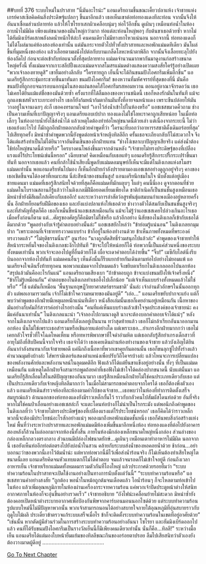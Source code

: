 ##บทที่ 376 ระบบใหม่ในปราสาท
“นี่มันอะไรน่ะ” แอนเดรียถามขึ้นขณะเคี้ยวปลาแห้ง
เจ้าชายแห่งเกรย์คาสเซิลคิดค้นสิ่งประดิษฐ์แปลกๆ ขึ้นมาอีกแล้ว เธอเห็นเขาต่อท่อทองแดงทีละท่อน จากนั้นจึงให้อันนาเชื่อมส่วนปลายท่อ แล้วให้โซโรยาเสกผิวเคลือบนุ่มๆ ห่อไว้อีกชั้น ดูเผินๆ เหมือนท่อน้ำในห้องอาบน้ำไม่มีผิด เพียงแต่ขนาดของมันใหญ่กว่ามาก ท่อแต่ละท่อนใหญ่พอๆ กับต้นขาเธอด้วยซ้ำ หากไม่ได้ฮัมมิงเบิร์ดเสกพลังลดน้ำหนักให้ล่ะก็ คนคนเดียวไม่มีทางยกไหวแน่นอน
นอกจากนี้ ท่อทองแดงก็ไม่ได้โผล่มาแค่ห้องสองห้องเท่านั้น แต่มันกระจายตัวไปทั่วทั้งปราสาทและหอพักแม่มดทีเดียว มันโผล่ขึ้นที่มุมหนึ่งของห้อง แล้วเลื้อยตามผนังไปต่อกับบานเกล็ดโลหะหน้าตาพิลึก จากนั้นจึงเลื้อยทะลุไปยังห้องถัดไป ก่อนจะต่อเข้ากับท่อแนวตั้งที่สุดปลายทาง
แม่มดจำนวนมากพากันมาดูงานก่อสร้างขนาดใหญ่ครั้งนี้ ทั้งแม่มดจากเกาะสลีปปิ้งและแม่มดจากสโมสรแม่มดต่างแสดงความสงสัยใคร่รู้อย่างเปิดเผย
“พวกเจ้าลองทายดูสิ” เขายิ้มอย่างลึกลับ “ใครทายถูก เย็นนี้จะได้กินขนมปังไอศกรีมเพิ่มอีกชิ้น”
แอนเดรียรู้สึกกระชุ่มกระชวยขึ้นมาทันตา ขนมปังไอศกรีม! ของหวานที่มหัศจรรย์ที่สุดของที่นี่ มันคือขนมปังที่ถูกอบจนกรอบนอกนุ่มในสองแผ่นสอดไส้ไอศกรีมรสหอมหวาน ตอนอยู่อาณาจักรดอว์น เธอไม่เคยได้ยินแม้แต่ชื่อของมันด้วยซ้ำ ครั้งแรกที่ได้ลิ้มลองของหวานชนิดนี้ เธอก็หลงรักมันในทันที แม้จะถูกแอชเชสหัวเราะเยาะอย่างไร เธอก็ยังก้มหน้าก้มตากินมันทั้งที่อายจนหน้าแดง เพราะขืนปล่อยให้มันวางอยู่ในจานเฉยๆ ล่ะก็ เธอคงทรมานใจแย่
“เอาไว้ส่งน้ำเข้าไปในห้องหรือ” แอชเชสขมวดคิ้วถาม
ช่างเป็นความเห็นที่เบาปัญญาจริงๆ แอนเดรียแอบเบ้ปาก ทองแดงไม่ใช่โลหะราคาถูกเสียหน่อย ในเมื่อท่อเล็กๆ ในห้องอาบน้ำยังใช้ส่งน้ำได้ แล้วเหตุใดต้องทำท่อใหญ่ขนาดนี้ด้วยเล่า
แต่เนื่องจากระยะนี้ ไม่ว่าเธอแย้งอะไรไป ก็มักถูกอีกฝ่ายตอกกลับด้วยคำพูดที่ว่า ‘ใครนะที่บอกว่าอาหารรสชาติดั้งเดิมอร่อยที่สุด’ ไปเสียทุกครั้ง มิหนำซ้ำคำพูดพวกนี้ยังพูดต่อหน้าเจ้าหญิงทิลลีอีก ครั้นเธอจะเถียงกลับก็ไม่สะดวกใจ จึงได้แต่แสร้งทำเป็นไม่ได้ยินวาจาอันตื้นเขินของอีกฝ่ายแทน
“ช่างโง่เขลาเบาปัญญาเสียจริง แค่ส่งน้ำต้องใช้ท่อใหญ่ขนาดนี้ด้วยหรือ” ใครบางคนโพล่งขึ้นมาจากด้านหลัง “เจ้าชายไม่ทรงประดิษฐ์ของที่เปลืองแรงแต่ไร้ประโยชน์เช่นนี้หรอก”
เฉียบขาด! คิดเหมือนกับเธอแท้ๆ แอนเดรียรู้สึกกระปรี้กระเปร่าขึ้นมาทันที นอกจากเธอแล้ว คนที่กล้าใช้น้ำเสียงนี้พูดกับแม่มดอมนุษย์ก็เห็นจะมีแต่ไนติงเกลแห่งสโมสรแม่มดเท่านั้น พอแอนเดรียหันไปมอง ก็เห็นอีกฝ่ายกำลังปรายตามองแอชเชสอย่างดูถูกอยู่จริงๆ คางของเธอเชิดขึ้นจนได้องศาที่เหมาะสม
นี่ล่ะสีหน้าของชนชั้นสูง!
แอนเดรียนึกชมในใจ นับตั้งแต่อยู่เมืองชายแดนมา แม่มดที่เธอรู้สึกสนิทใจด้วยที่สุดก็คือแม่มดที่มักผลุบๆ โผล่ๆ คนนี้นี่เอง ดูจากตอนที่ช่วยแม่มดในโบราณสถานก็รู้แล้วว่าไนติงเกลมีฝีมือยอดเยี่ยมเพียงใด ชาติกำเนิดก็เป็นชนชั้นสูงเหมือนเธอ มิหนำซ้ำยังมีสีผมใกล้เคียงกับเธออีก! และระหว่างการล่าสัตว์อสูรพันธุ์ผสมบนกำแพงเมืองอยู่หลายครั้งนั้น อีกฝ่ายก็ยอมรับฝีมือของเธอ และยังแบ่งปลาแห้งให้เธอด้วย ช่างวางตัวได้สมกับเป็นชนชั้นสูงจริงๆ
และที่สำคัญที่สุดก็คือ เธอก็เหม็นขี้หน้าแอชเชสเหมือนกัน
แม้จะไม่รู้ว่าแอชเชสเคยไปล่วงเกินอะไรเธอเมื่อครั้งก่อนก็ตาม แต่...ศัตรูของศัตรูก็คือมิตรไม่ใช่หรือ แล้วอีกอย่าง นิสัยของไนติงเกลก็เข้ากับเธอได้ดีมากด้วย
“พูดอย่างกับเจ้ารู้คำตอบอย่างนั้นล่ะ” แอชเชสยักไหล่ว่า
“ข้าย่อมรู้แน่นอน” ไนติงเกลยกมุมปาก “เพราะตอนที่เจ้าชายทรงวาดแบบร่าง ข้าก็อยู่ในห้องทำงานด้วย ข้าเห็นภาพทั้งหมดที่พระองค์ทรงวาดแล้ว”
“ไม่ยุติธรรมนี่นา!” ลูนาร้อง
“นางถูกตัดสิทธิ์ร่วมสนุกไปแล้วล่ะ” คำพูดของเจ้าชายทำให้สีหน้ากระหยิ่มใจของไนติงเกลชะงักไปทันที “ข้าจะใบ้ให้หน่อยก็ได้ ท่อพวกนี้เป็นแค่ส่วนหนึ่งของระบบทั้งหมดเท่านั้น พวกเจ้าจะลองไปดูที่อื่นด้วยก็ได้ เผื่อจะเดาคำตอบได้ง่ายขึ้น”
“จิ๊บ!” เมซีกับไลต์นิ่งรีบบินออกจากห้องไปทันที แม่มดคนอื่นๆ เห็นดังนั้นก็รีบแยกย้ายกันเดินตามท่อไปอย่างไม่ยอมแพ้ แอนเดรียจงใจเดินรั้งท้ายทุกคน พอพวกแม่มดจากไปหมดแล้ว จึงขยิบตาเรียกไนติงเกลออกไปนอกห้อง
“สรุปแล้วมันคืออะไรกันแน่” แอนเดรียถามเสียงเบา “ถ้าข้าตอบถูก ข้าจะแบ่งขนมปังให้เจ้าครึ่งหนึ่ง”
“ข้าก็ไม่รู้เหมือนกัน” คำตอบของไนติงเกลทำเธออึ้งไปเล็กน้อย
“แต่เจ้าเห็นแบบร่างทั้งหมดแล้วไม่ใช่หรือ”
“ใช่ แต่มันก็เหมือน ‘พื้นฐานทฤษฎีวิทยาศาสตร์ธรรมชาติ’ นั่นล่ะ เจ้าอ่านตัวอักษรในนั้นออกทุกตัว แต่พอเอามารวมกัน เจ้าก็ไม่เข้าใจความหมายของมันอยู่ดี”
“เอ่อ...” แอนเดรียขยับปากจะแย้ง แต่ก็พบว่าคำพูดของอีกฝ่ายมีเหตุผลหนักแน่นทีเดียว หนังสือเล่มนั้นเธอก็เคยอ่านอยู่เหมือนกัน เนื้อหาของมันอย่างกับคัมภีร์สวรรค์อย่างไรอย่างนั้น
“คนที่แค่เห็นแบบร่างแล้วเข้าใจจุดประสงค์ของเจ้าชายน่ะ คงมีแค่อันนาเท่านั้น” ไนติงเกลแนะนำ “เจ้าลองไปถามนางดูสิ นางจะต้องบอกคำตอบเจ้าได้แน่ๆ”
หลังจากไนติงเกลจากไปแล้ว แอนเดรียก็ลังเลอยู่เป็นนาน ทว่าสุดท้ายแล้ว เธอก็ไม่กล้าเรียกอันนาออกมานอกห้อง นั่นไม่ใช่เพราะเธอสำรวมหรือเขินอายแต่อย่างใด แต่เพราะเธอ...ยำเกรงอีกฝ่ายมากกว่า เธอไม่เคยกลัวโจรชั่วที่ใจโฉดโหดเหี้ยม หรือทหารพิพากษาที่ใจดำอำมหิต แต่เธอกลับรู้สึกยำเกรงเด็กสาวที่อายุไม่ถึงยี่สิบปีคนนี้จากใจจริง
เธอจำได้ว่า เธอเคยเดินผ่านห้องทำงานของเจ้าชาย แล้วบังเอิญได้ยินอันนากำลังสนทนากับเจ้าชายพอดี แค่นึกถึงเนื้อหาที่พวกเขาคุยกันตอนนั้น เธอก็ขนลุกซู่ไปทั้งร่างแล้ว คำนวณมุมยิงบ้างล่ะ ใส่พารามิเตอร์แสดงตำแหน่งเพื่อปรับวิถีโคจรบ้างล่ะ แล้วไหนจะการเปลี่ยนแปลงของพลังงานศักย์และพลังงานจลน์ในอุดมคติอีก ฟังแล้วก็ได้แต่ยืนขาแข็งอยู่อย่างนั้น ทั้งๆ ที่เป็นแม่มดเหมือนกัน แต่เหตุใดอีกฝ่ายจึงสามารถพูดถ้อยคำที่เธอฟังไม่เข้าใจได้คล่องปากขนาดนี้ นับแต่นั้นมา แอนเดรียก็รู้สึกเลื่อมใสในสติปัญญาของอันนามาก เธอรู้สึกเหมือนอีกฝ่ายไม่ใช่คนประเภทเดียวกับเธอ แต่เป็นประเภทเดียวกับเจ้าหญิงทิลลีมากกว่า
ในเมื่อไม่สามารถขอคำตอบจากใครได้ เธอก็ต้องพึ่งตัวเองแล้ว แอนเดรียเดินสำรวจห้องทีละห้องตามคำใบ้ของเจ้าชาย...เธอพบว่าในห้องที่ทำการติดตั้งเสร็จสมบูรณ์แล้ว ด้านนอกของท่อทองแดงยังมีราวเหล็กกั้นไว้ ราวกับกลัวคนไปสัมผัสโดนท่อด้วย อันที่จริง หากไม่ใช่คนป่าเถื่อนอย่างแอชเชสล่ะก็ จะแตะโดนท่อบ้างก็ไม่น่าเป็นไรกระมัง แต่พอนึกถึงคำพูดของไนติงเกลที่ว่า ‘เจ้าชายไม่ทรงประดิษฐ์ของที่เปลืองแรงแต่ไร้ประโยชน์หรอก’ เธอก็คิดได้ว่าราวเหล็กพวกนี้จะต้องมีประโยชน์อะไรสักอย่างแน่ๆ
พอลงมาถึงหอพักแม่มดชั้นหนึ่ง เธอก็ค้นพบสิ่งก่อสร้างแห่งใหม่ พื้นที่ว่างระหว่างปราสาทและหอพักแม่มดมีห้องเพิ่มขึ้นมาอีกหนึ่งห้อง ท่อทองแดงที่ต่อไปยังอาคารสองหลังก็ล้วนโผล่ออกมาจากห้องนี้ทั้งสิ้น
ภายในห้องมีกล่องเหล็กขนาดใหญ่หนึ่งกล่อง ส่วนล่างของกล่องเหล็กกลวงตรงกลาง ส่วนบนมีปล่องไฟขนาดยักษ์...ดูเผินๆ เหมือนเตาทำอาหารไม่มีผิด นอกจากนี้ เธอยังเห็นท่ออีกท่อต่อตรงไปยังบ่อน้ำในสวน คล้ายกับระบบส่งน้ำของหอคอยน้ำด้วย
ช้าก่อน...อย่าบอกนะว่าของพวกนี้เอาไว้ต้มน้ำน่ะ
แต่หากท่อพวกนี้มีไว้เพื่อส่งน้ำร้อนจริง ก็ไม่เห็นต้องทำเสียใหญ่โตขนาดนี้เลย
แอนเดรียคิดจนหัวแทบแตกก็ไม่ได้คำตอบ จนแล้วจนรอดก็ไม่เข้าใจอยู่ดี
ก่อนถึงเวลาอาหารเย็น เจ้าชายเรียกแม่มดทั้งหมดมารวมตัวกันที่โถงใหญ่ แล้วประกาศด้วยรอยยิ้มว่า “ระบบทำความร้อนในปราสาทจะเปิดใช้งานอย่างเป็นทางการนับตั้งแต่วันนี้”
“ระบบทำความร้อนหรือ” แอชเชสทวนคำอย่างสงสัย
“ถูกต้อง พอน้ำในหม้อถูกต้มจนเดือดแล้ว ไอน้ำร้อนๆ ก็จะไหลตามท่อเข้าไปในห้อง แล้วเพิ่มอุณหภูมิภายในห้องผ่านเครื่องกระจายความร้อน แค่พวกเจ้าปิดประตูหน้าต่างให้สนิท อากาศภายในห้องก็จะอุ่นขึ้นอย่างรวดเร็ว” เจ้าชายอธิบาย “ถังไฟน่ะเคลื่อนย้ายไม่สะดวก มิหนำซ้ำยังต้องคอยเปิดหน้าต่างระบายอากาศเพื่อป้องกันพิษจากคาร์บอนมอนนอกไซด์ด้วย แต่ระบบทำความร้อนรูปแบบใหม่นี้ไม่มีปัญหาพวกนั้น พวกเจ้าสามารถนอนได้อย่างสบายใจภายใต้อุณหภูมิที่อุ่นสบายราวกับฤดูใบไม้ผลิ ประเดี๋ยวข้าตรวจแก้ระบบเสร็จเมื่อไร ข้าก็จะติดตั้งระบบทำความร้อนในเขตที่อยู่อาศัยด้วย”
“เช่นนั้น หากตัดผู้มีส่วนร่วมในการสร้างระบบทำความร้อนอย่างอันนา โซโรยา และฮัมมิงเบิร์ดออกไปแล้ว คนที่ได้รับขนมปังไอศกรีมเป็นรางวัลเย็นนี้ก็มีเพียงคนเดียวเท่านั้น นั่นก็คือ...ทิลลี!”
ระหว่างมื้อเย็น แอนเดรียได้แต่มองใบหน้ายิ้มแย้มของทิลลีขณะกินของอร่อยตาปรอย ลืมไปเสียสนิทว่าตัวเองยังต้องวางมาดผู้ดีอยู่
………………………………….




[Go To Next Chapter]( ./289.md)